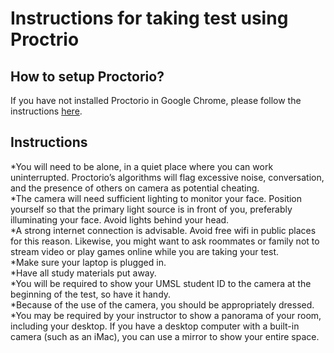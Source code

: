 # Instructions for taking test using Proctrio

## How to setup Proctorio?
If you have not installed Proctorio in Google Chrome, please follow the instructions [here]().

## Instructions
*You will need to be alone, in a quiet place where you can work uninterrupted. Proctorio’s algorithms will flag excessive noise, conversation, and the presence of others on camera as potential cheating.  
*The camera will need sufficient lighting to monitor your face. Position yourself so that the primary light source is in front of you, preferably illuminating your face. Avoid lights behind your head.  
*A strong internet connection is advisable. Avoid free wifi in public places for this reason. Likewise, you might want to ask roommates or family not to stream video or play games online while you are taking your test.  
*Make sure your laptop is plugged in.  
*Have all study materials put away.  
*You will be required to show your UMSL student ID to the camera at the beginning of the test, so have it handy.  
*Because of the use of the camera, you should be appropriately dressed.  
*You may be required by your instructor to show a panorama of your room, including your desktop. If you have a desktop computer with a built-in camera (such as an iMac), you can use a mirror to show your entire space.  
